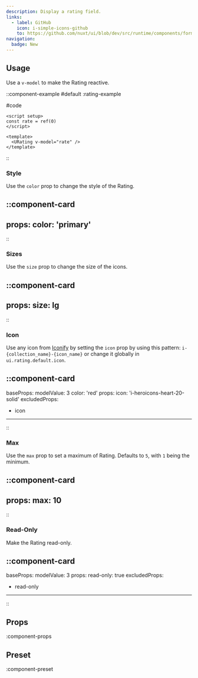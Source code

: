 ```yaml
---
description: Display a rating field.
links:
  - label: GitHub
    icon: i-simple-icons-github
    to: https://github.com/nuxt/ui/blob/dev/src/runtime/components/forms/Rating.vue
navigation:
  badge: New
---
```


## Usage

Use a `v-model` to make the Rating reactive.

::component-example
#default
:rating-example

#code
```vue
<script setup>
const rate = ref(0)
</script>

<template>
  <URating v-model="rate" />
</template>
```
::

### Style

Use the `color` prop to change the style of the Rating.

::component-card
---
props:
  color: 'primary'
---
::

### Sizes

Use the `size` prop to change the size of the icons.

::component-card
---
props:
  size: lg
---
::

### Icon

Use any icon from [Iconify](https://icones.js.org) by setting the `icon` prop by using this pattern: `i-{collection_name}-{icon_name}` or change it globally in `ui.rating.default.icon`.

::component-card
---
baseProps:
  modelValue: 3
  color: 'red' 
props:
  icon: 'i-heroicons-heart-20-solid'
excludedProps:
  - icon
---
::

### Max

Use the `max` prop to set a maximum of Rating. Defaults to `5`, with `1` being the minimum.

::component-card
---
props:
  max: 10
---
::

### Read-Only

Make the Rating read-only.

::component-card
---
baseProps:
  modelValue: 3
props:
  read-only: true
excludedProps:
  - read-only
---
::

## Props

:component-props

## Preset

:component-preset
